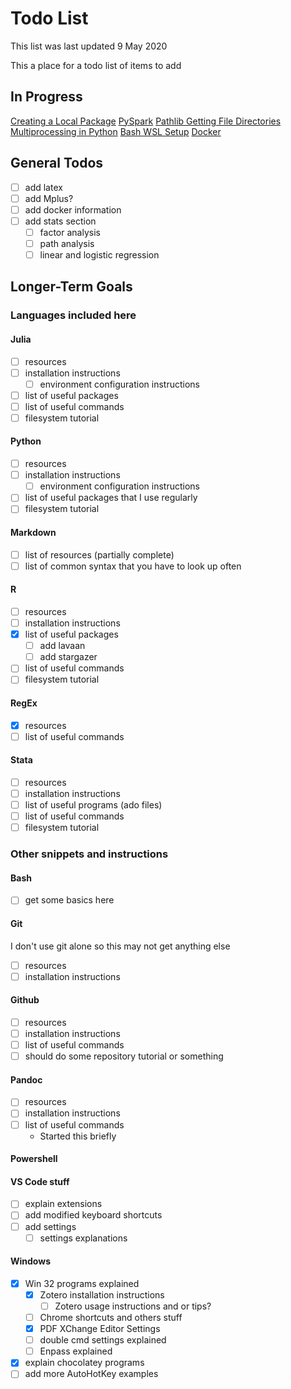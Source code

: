 # Todo List

This list was last updated 9 May 2020 <!-- TODO: Update this -->

This a place for a todo list of items to add

## In Progress

[Creating a Local Package](programming_languages/python/python_modules.md#creating-a-local-package)
[PySpark](programming_languages/python/python_modules.md#PySpark)
[Pathlib Getting File Directories](programming_languages/python/python_commands.md#pathlib-getting-file-directories)
[Multiprocessing in Python](programming_languages/python/python_commands.md#multiprocessing-in-python)
[Bash WSL Setup](other_software/bash.md#wsl-setup)
[Docker](other_software/docker.md#docker-stuff)

## General Todos

- [ ] add latex
- [ ] add Mplus?
- [ ] add docker information
- [ ] add stats section
    - [ ] factor analysis
    - [ ] path analysis
    - [ ] linear and logistic regression

## Longer-Term Goals

### Languages included here

#### Julia

- [ ] resources
- [ ] installation instructions
    - [ ] environment configuration instructions
- [ ] list of useful packages
- [ ] list of useful commands
- [ ] filesystem tutorial

#### Python

- [ ] resources
- [ ] installation instructions
    - [ ] environment configuration instructions
- [ ] list of useful packages that I use regularly
- [ ] filesystem tutorial

#### Markdown

- [ ] list of resources (partially complete)
- [ ] list of common syntax that you have to look up often

#### R

- [ ] resources
- [ ] installation instructions
- [x] list of useful packages
    - [ ] add lavaan
    - [ ] add stargazer
- [ ] list of useful commands
- [ ] filesystem tutorial

#### RegEx

- [x] resources
- [ ] list of useful commands

#### Stata

- [ ] resources
- [ ] installation instructions
- [ ] list of useful programs (ado files)
- [ ] list of useful commands
- [ ] filesystem tutorial

### Other snippets and instructions

#### Bash

- [ ] get some basics here

#### Git

I don't use git alone so this may not get anything else

- [ ] resources
- [ ] installation instructions

#### Github

- [ ] resources
- [ ] installation instructions
- [ ] list of useful commands
- [ ] should do some repository tutorial or something

#### Pandoc

- [ ] resources
- [ ] installation instructions
- [ ] list of useful commands
    - Started this briefly

#### Powershell



#### VS Code stuff

- [ ] explain extensions
- [ ] add modified keyboard shortcuts
- [ ] add settings
    - [ ] settings explanations

#### Windows

- [x] Win 32 programs explained
    - [x] Zotero installation instructions
        - [ ] Zotero usage instructions and or tips?
    - [ ] Chrome shortcuts and others stuff
    - [x] PDF XChange Editor Settings
    - [ ] double cmd settings explained
    - [ ] Enpass explained
- [x] explain chocolatey programs
- [ ] add more AutoHotKey examples
